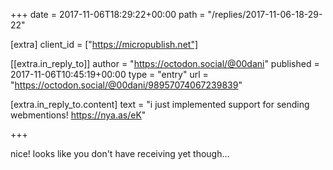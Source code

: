 +++
date = 2017-11-06T18:29:22+00:00
path = "/replies/2017-11-06-18-29-22"

[extra]
client_id = ["https://micropublish.net"]

[[extra.in_reply_to]]
author = "https://octodon.social/@00dani"
published = 2017-11-06T10:45:19+00:00
type = "entry"
url = "https://octodon.social/@00dani/98957074067239839"

[extra.in_reply_to.content]
text = "i just implemented support for sending webmentions! https://nya.as/eK"

+++

nice! looks like you don't have receiving yet though…
<a href="https://fed.brid.gy/"></a>
